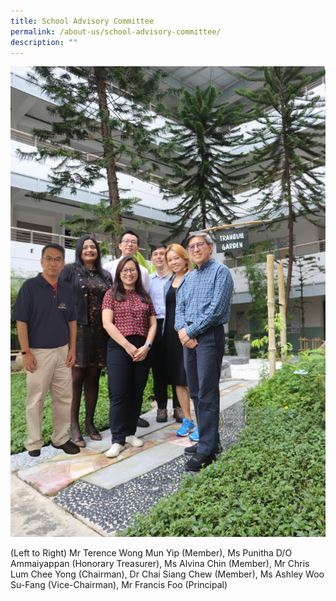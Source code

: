 ```yaml
---
title: School Advisory Committee
permalink: /about-us/school-advisory-committee/
description: ""
---
```

<img src="/images/2023%20Photos/Staff%20Photo/sac%20photo%202.jpg">


(Left to Right) Mr Terence Wong Mun Yip (Member), Ms Punitha D/O Ammaiyappan (Honorary Treasurer), Ms Alvina Chin (Member), Mr Chris Lum Chee Yong (Chairman), Dr Chai Siang Chew (Member), Ms Ashley Woo Su-Fang (Vice-Chairman), Mr Francis Foo (Principal)